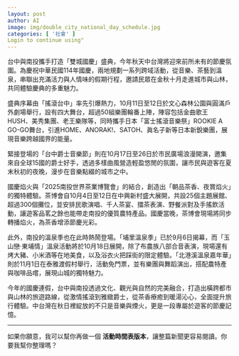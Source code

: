```yaml
---
layout: post
author: AI
image: img/double_city_national_day_schedule.jpg
categories: [ '社會' ]
Login to continue using"
---
```

台中與南投攜手打造「雙城國慶」盛典，今年秋天中台灣將迎來前所未有的節慶氛圍。為慶祝中華民國114年國慶，兩地規劃一系列跨域活動，從音樂、茶藝到溫泉，串聯出充滿活力與人情味的假期行程，邀請民眾在金秋十月走進城市與山林，共同體驗慶典的多重魅力。  

盛典序幕由「搖滾台中」率先引爆熱力，10月11日至12日於文心森林公園與圓滿戶外劇場舉行，設有四大舞台，超過50組樂團輪番上陣，陣容包括金曲歌王HUSH、美秀集團、老王樂隊等，同時攜手日本「富士搖滾音樂祭」ROOKIE A GO-GO舞台，引進HOME、ANORAK!、SATOH、眞名子新等日本新銳樂團，展現音樂跨越國界的能量。  

緊接登場的「台中爵士音樂節」則在10月17日至26日於市民廣場浪漫開演，邀集來自全球15國的爵士好手，透過多樣曲風營造輕盈悠閒的氛圍，讓市民與遊客在夏末秋初的夜晚，漫步在音樂點綴的城市之中。  

國慶焰火與「2025南投世界茶業博覽會」的結合，創造出「朝品茶香、夜賞焰火」的獨特體驗。茶博會自10月4日至12日在中興新村盛大展開，共設25個主題展館、超過300個攤位，並安排民歌演唱、千人茶宴、擂茶表演、野餐派對及手搖飲活動，讓遊客品茗之餘也能帶走南投的優質農特產品。國慶當晚，茶博會現場將同步轉播焰火，為茶香增添節慶光彩。  

此外，南投的溫泉季也在此時熱鬧登場。「埔里溫泉季」已於9月6日揭幕，而「玉山戀‧東埔情」溫泉活動將於10月18日展開，除了布農族八部合音表演，現場還有烤大豬、小米酒等在地美食，以及浴衣火把踩街的限定體驗。「北港溪溫泉嘉年華」則於11月1日在泰雅渡假村舉行，活動免門票，並有樂團與舞蹈演出，搭配農特產與咖啡品嚐，展現山城的獨特魅力。  

今年的國慶連假，台中與南投透過文化、觀光與自然的完美融合，打造出橫跨都市與山林的旅遊路線，從激情搖滾到雅緻爵士，從茶香療癒到暖湯沁心，全面提升旅行體驗。中台灣在秋日裡綻放的不只是音樂與煙火，更是一段專屬於遊客的節慶記憶。  

---

如果你願意，我可以幫你再做一個 **活動時間表版本**，讓整篇新聞更容易閱讀。你要我幫你整理嗎？